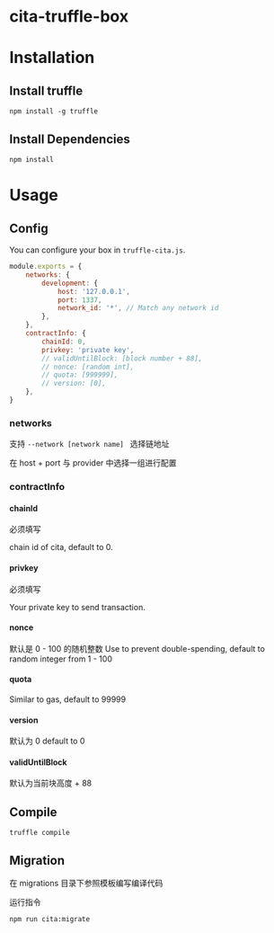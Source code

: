 # cita-truffle-box

# Installation

## Install truffle

```
npm install -g truffle
```

## Install Dependencies

```
npm install
```

# Usage

## Config

You can configure your box in `truffle-cita.js`.

```js
module.exports = {
    networks: {
        development: {
            host: '127.0.0.1',
            port: 1337,
            network_id: '*', // Match any network id
        },
    },
    contractInfo: {
        chainId: 0,
        privkey: 'private key',
        // validUntilBlock: [block number + 88],
        // nonce: [random int],
        // quota: [999999],
        // version: [0],
    },
}
```

### networks

支持 `--network [network name] ` 选择链地址

在 host + port 与 provider 中选择一组进行配置

### contractInfo

#### chainId

必须填写

chain id of cita, default to 0.

#### privkey

必须填写

Your private key to send transaction.

#### nonce

默认是 0 - 100 的随机整数
Use to prevent double-spending, default to random integer from 1 - 100

#### quota

Similar to gas, default to 99999

#### version

默认为 0
default to 0

#### validUntilBlock

默认为当前块高度 + 88



## Compile

```
truffle compile
```

## Migration

在 migrations 目录下参照模板编写编译代码

运行指令

```
npm run cita:migrate
```
